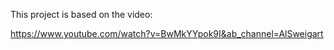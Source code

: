 
This project is based on the video:

https://www.youtube.com/watch?v=BwMkYYpok9I&ab_channel=AlSweigart


